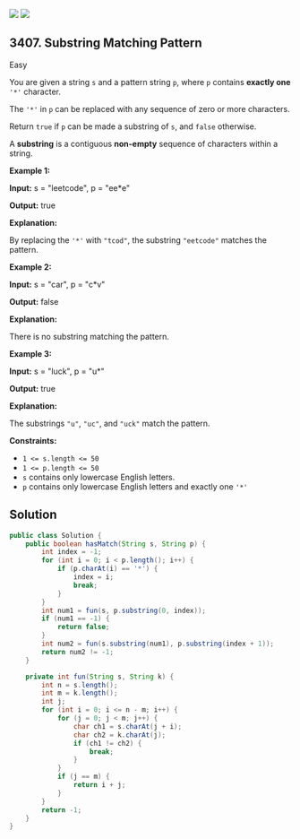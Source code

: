 [![](https://img.shields.io/github/stars/javadev/LeetCode-in-Java?label=Stars&style=flat-square)](https://github.com/javadev/LeetCode-in-Java)
[![](https://img.shields.io/github/forks/javadev/LeetCode-in-Java?label=Fork%20me%20on%20GitHub%20&style=flat-square)](https://github.com/javadev/LeetCode-in-Java/fork)

## 3407\. Substring Matching Pattern

Easy

You are given a string `s` and a pattern string `p`, where `p` contains **exactly one** `'*'` character.

The `'*'` in `p` can be replaced with any sequence of zero or more characters.

Return `true` if `p` can be made a substring of `s`, and `false` otherwise.

A **substring** is a contiguous **non-empty** sequence of characters within a string.

**Example 1:**

**Input:** s = "leetcode", p = "ee\*e"

**Output:** true

**Explanation:**

By replacing the `'*'` with `"tcod"`, the substring `"eetcode"` matches the pattern.

**Example 2:**

**Input:** s = "car", p = "c\*v"

**Output:** false

**Explanation:**

There is no substring matching the pattern.

**Example 3:**

**Input:** s = "luck", p = "u\*"

**Output:** true

**Explanation:**

The substrings `"u"`, `"uc"`, and `"uck"` match the pattern.

**Constraints:**

*   `1 <= s.length <= 50`
*   `1 <= p.length <= 50`
*   `s` contains only lowercase English letters.
*   `p` contains only lowercase English letters and exactly one `'*'`

## Solution

```java
public class Solution {
    public boolean hasMatch(String s, String p) {
        int index = -1;
        for (int i = 0; i < p.length(); i++) {
            if (p.charAt(i) == '*') {
                index = i;
                break;
            }
        }
        int num1 = fun(s, p.substring(0, index));
        if (num1 == -1) {
            return false;
        }
        int num2 = fun(s.substring(num1), p.substring(index + 1));
        return num2 != -1;
    }

    private int fun(String s, String k) {
        int n = s.length();
        int m = k.length();
        int j;
        for (int i = 0; i <= n - m; i++) {
            for (j = 0; j < m; j++) {
                char ch1 = s.charAt(j + i);
                char ch2 = k.charAt(j);
                if (ch1 != ch2) {
                    break;
                }
            }
            if (j == m) {
                return i + j;
            }
        }
        return -1;
    }
}
```